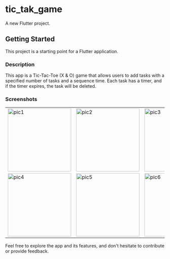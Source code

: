 # tic_tak_game

A new Flutter project.

## Getting Started

This project is a starting point for a Flutter application.

### Description

This app is a Tic-Tac-Toe (X & O) game that allows users to add tasks with a specified number of tasks and a sequence time. Each task has a timer, and if the timer expires, the task will be deleted.

### Screenshots

<table>
  <tr>
    <td><img src="https://github.com/ahmedalnagdy18/x_o_game/assets/155566798/84cf71f9-0f44-4689-8532-190ccf357b3e" alt="pic1" width="200"/></td>
    <td><img src="https://github.com/ahmedalnagdy18/x_o_game/assets/155566798/2ed69c02-5b6a-4708-854f-4d8a86ba0508" alt="pic2" width="200"/></td>
    <td><img src="https://github.com/ahmedalnagdy18/x_o_game/assets/155566798/aa1dad40-f68f-4838-96a2-d354a9d5bfa8" alt="pic3" width="200"/></td>
  </tr>
  <tr>
    <td><img src="https://github.com/ahmedalnagdy18/x_o_game/assets/155566798/a784a95b-346e-41bd-9433-0a47e23027e4" alt="pic4" width="200"/></td>
    <td><img src="https://github.com/ahmedalnagdy18/x_o_game/assets/155566798/3d22b791-724a-4822-87b1-2c37bb55a091" alt="pic5" width="200"/></td>
    <td><img src="https://github.com/ahmedalnagdy18/x_o_game/assets/155566798/01aa20bc-b1fe-4882-af7c-923fe10714c3" alt="pic6" width="200"/></td>
  </tr>
</table>

Feel free to explore the app and its features, and don't hesitate to contribute or provide feedback.